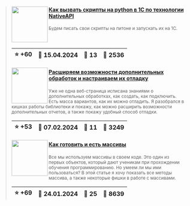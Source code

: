 ﻿<div id="infostart_posts">


> <img src="https://infostart.ru/upload/iblock/a57/a5707e0bb8184dcb38fdc6d97ef07689.png?ef4ecef6-6b24-4263-967f-3c02ca98330e" width="96" align="left"> 
> <h4 style="color: white;"><a href="https://infostart.ru/1c/articles/2072990/">Как вызвать скрипты на python в 1С по технологии NativeAPI</a></h4>
> <small>Будем писать свои скрипты на питоне и запускать их на 1С.</small>  
> <br clear="left">
>
> | :star: +60 |  :calendar: 15.04.2024 |  :speech_balloon: 13 |  :eyes: 2536 |
>  |-|-|-|-|  
> <img src="https://infostart.ru/upload/iblock/056/056c40a7b7466e0f727a911732ddb6c5.jpg?9bf5ba9f-08b2-489f-828d-e25fad8eed50" width="96" align="left"> 
> <h4 style="color: white;"><a href="https://infostart.ru/1c/articles/2035802/">Расширяем возможности дополнительных обработок и настраиваем их отладку</a></h4>
> <small>Уже не одна веб-страница исписана знаниями о дополнительных обработках, как создать, как подключить. Есть масса вариантов, как их можно отладить. Я разобрался в кишках работы библиотеки и покажу, как можно расширить возможности дополнительных отчетов, а также покажу удобный способ отладки.</small>  
> <br clear="left">
>
> | :star: +53 |  :calendar: 07.02.2024 |  :speech_balloon: 11 |  :eyes: 3249 |
>  |-|-|-|-|  
> <img src="https://infostart.ru/upload/iblock/af5/af58a047a7b2538d0a8411a127634cec.jpg?140e687b-c6ef-44cd-a19d-5d5771e520c1" width="96" align="left"> 
> <h4 style="color: white;"><a href="https://infostart.ru/1c/articles/2024388/">Как готовить и есть массивы</a></h4>
> <small>Все мы используем массивы в своем коде. Это один из первых объектов, который дают ученикам при прохождении обучения программированию. Но умеем ли мы ими пользоваться? В этой статье я хочу показать все методы массива, а также некоторые фишки в работе с массивами.</small>  
> <br clear="left">
>
> | :star: +69 |  :calendar: 24.01.2024 |  :speech_balloon: 25 |  :eyes: 8639 |
>  |-|-|-|-|  
</div>
